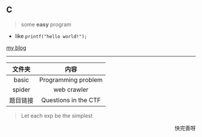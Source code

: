 ## C

> some **easy**  program

- like `printf("hello world!");`

[my blog](https://pic4xiu.github.io/)

***

|文件夹|内容|
 :-: | :-: |
|basic|Programming problem|
|spider|web crawler|
|题目链接|Questions in the CTF|


> Let each exp be the simplest
<p align="right">快完善呀</p>
